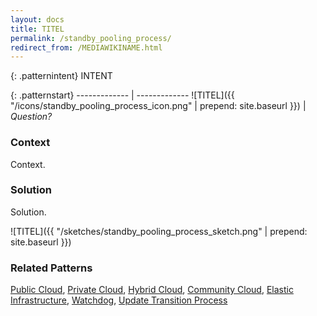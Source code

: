 ```yaml
---
layout: docs
title: TITEL
permalink: /standby_pooling_process/
redirect_from: /MEDIAWIKINAME.html
---
```


{: .patternintent}
INTENT

{: .patternstart}
------------- | -------------
![TITEL]({{ "/icons/standby_pooling_process_icon.png" | prepend: site.baseurl }})  | *Question?*

### Context

Context.

### Solution

Solution.
 
![TITEL]({{ "/sketches/standby_pooling_process_sketch.png" | prepend: site.baseurl }})

### Related Patterns
[Public Cloud](/public_cloud/), [Private Cloud](/private_cloud/), [Hybrid Cloud](/hybrid_cloud/), [Community Cloud](/community_cloud/), [Elastic Infrastructure](/elastic_infrastructure/), [Watchdog](/watchdog/), [Update Transition Process](/update_transition_process/)